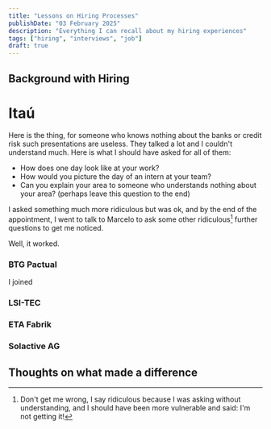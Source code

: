 ```yaml
---
title: "Lessons on Hiring Processes"
publishDate: "03 February 2025"
description: "Everything I can recall about my hiring experiences"
tags: ["hiring", "interviews", "job"]
draft: true
---
```


## Background with Hiring

# Itaú

Here is the thing, for someone who knows nothing about the banks or credit risk such presentations are useless. They talked a lot and I couldn't understand much. 
Here is what I should have asked for all of them:

* How does one day look like at your work? 
* How would you picture the day of an intern at your team?
* Can you explain your area to someone who understands nothing about your area? (perhaps leave this question to the end)

I asked something much more ridiculous but was ok, and by the end of the appointment, I went to talk to Marcelo to ask some other ridiculous[^1] further questions to get me noticed.

[^1]: Don't get me wrong, I say ridiculous because I was asking without understanding, and I should have been more vulnerable and said: I'm not getting it!

Well, it worked. 

### BTG Pactual

I joined 

### LSI-TEC

### ETA Fabrik

### Solactive AG

## Thoughts on what made a difference